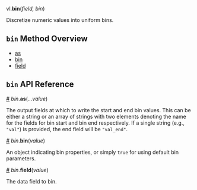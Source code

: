 vl.<b>bin</b>(<em>field, bin</em>)

Discretize numeric values into uniform bins.

## <code>bin</code> Method Overview

* <a href="#as">as</a>
* <a href="#bin">bin</a>
* <a href="#field">field</a>

## <code>bin</code> API Reference

<a id="as" href="#as">#</a>
<em>bin</em>.<b>as</b>(<em>...value</em>)

The output fields at which to write the start and end bin values.
This can be either a string or an array of strings with two elements denoting the name for the fields for bin start and bin end respectively.
If a single string (e.g., `"val"`) is provided, the end field will be `"val_end"`.

<a id="bin" href="#bin">#</a>
<em>bin</em>.<b>bin</b>(<em>value</em>)

An object indicating bin properties, or simply `true` for using default bin parameters.

<a id="field" href="#field">#</a>
<em>bin</em>.<b>field</b>(<em>value</em>)

The data field to bin.

